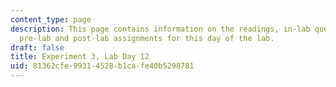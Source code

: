 ```yaml
---
content_type: page
description: This page contains information on the readings, in-lab questions, and
  pre-lab and post-lab assignments for this day of the lab.
draft: false
title: Experiment 3, Lab Day 12
uid: 81362cfe-9931-4528-b1ca-fe40b5298781
---
```

